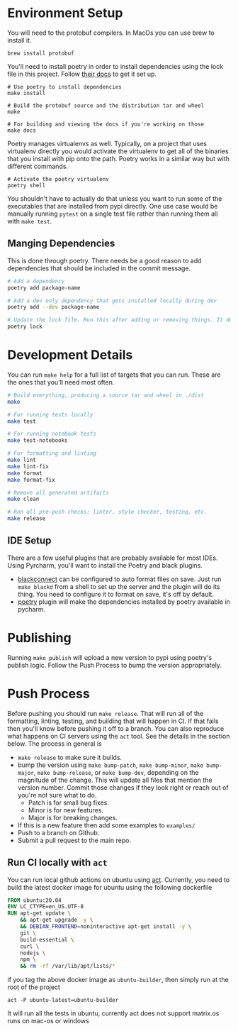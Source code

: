 
# Environment Setup
You will need to the protobuf compilers. In MacOs you can use brew to install it.
```
brew install protobuf
```

You'll need to install poetry in order to install dependencies using the lock file in this project. Follow [their docs](https://python-poetry.org/docs/) to get it set up.

```
# Use poetry to install dependencies
make install

# Build the protobuf source and the distribution tar and wheel
make

# For building and viewing the docs if you're working on those
make docs
```

Poetry manages virtualenvs as well. Typically, on a project that uses virtualenv directly you would activate the virtualenv to get all of the binaries that you install with pip onto the path. Poetry works in a similar way but with different commands.

```
# Activate the poetry virtualenv
poetry shell
```

You shouldn't have to actually do that unless you want to run some of the executables that are installed from pypi directly. One use case would be manually running `pytest` on a single test file rather than running them all with `make test`.

## Manging Dependencies
This is done through poetry. There needs be a good reason to add dependencies that should be included in the commit message.

```bash
# Add a dependency
poetry add package-name

# Add a dev only dependency that gets installed locally during dev
poetry add --dev package-name

# Update the lock file. Run this after adding or removing things. It doesn't appear to always  happen automatically.
poetry lock
```

# Development Details
You can run `make help` for a full list of targets that you can run. These are the ones that you'll need most often.

```bash
# Build everything, producing a source tar and wheel in ./dist
make

# For running tests locally
make test

# For running notebook tests
make test-notebooks

# For formatting and linting
make lint
make lint-fix
make format
make format-fix

# Remove all generated artifacts
make clean

# Run all pre-push checks: linter, style checker, testing, etc.
make release
```

## IDE Setup
There are a few useful plugins that are probably available for most IDEs. Using Pyrcharm, you'll want to install the Poetry and black plugins.

- [blackconnect](https://plugins.jetbrains.com/plugin/14321-blackconnect) can be configured to auto format files on save. Just run `make blackd` from a shell to set up the server and the plugin will do its thing. You need to configure it to format on save, it's off by default.
- [poetry](https://plugins.jetbrains.com/plugin/14307-poetry) plugin will make the dependencies installed by poetry available in pycharm.

# Publishing
Running `make publish` will upload a new version to pypi using poetry's publish logic. Follow the Push Process to bump the version appropriately.

# Push Process
Before pushing you should run `make release`. That will run all of the formatting, linting, testing, and building that will happen in CI. If that fails then you'll know before pushing it off to a branch. You can also reproduce what happens on CI servers using the `act` tool. See the details in the section below. The process in general is

- `make release` to make sure it builds.
- bump the version using `make bump-patch`, `make bump-minor`, `make bump-major`, `make bump-release`, or `make bump-dev`, depending on the magnitude of the change. This will update all files that mention the version number. Commit those changes if they look right or reach out of you're not sure what to do.
    - Patch is for small bug fixes.
    - Minor is for new features.
    - Major is for breaking changes.
- If this is a new feature then add some examples to `examples/`
- Push to a branch on Github.
- Submit a pull request to the main repo.

## Run CI locally with `act`
You can run local github actions on ubuntu using [act](https://github.com/nektos/act). Currently, you need to build the latest docker image for ubuntu using the following dockerfile

```dockerfile
FROM ubuntu:20.04
ENV LC_CTYPE=en_US.UTF-8
RUN apt-get update \
    && apt-get upgrade -y \
    && DEBIAN_FRONTEND=noninteractive apt-get install -y \
    git \
    build-essential \
    curl \
    nodejs \
    npm \
    && rm -rf /var/lib/apt/lists/*
```
if you tag the above docker image as `ubuntu-builder`, then simply run at the root of the project

```
act -P ubuntu-latest=ubuntu-builder
```
It will run all the tests in ubuntu, currently act does not support matrix.os runs on mac-os or windows




